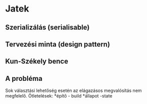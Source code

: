 # Jatek
## Szerializálás (serialisable)
## Tervezési minta (design pattern)
## Kun-Székely bence
## A probléma
Sok választási lehetőség esetén az elágazásos megvalósítás nem megfelelő.
Ötletelések: 
*építő - build
*állapot -state 